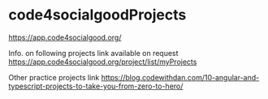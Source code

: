 # code4socialgoodProjects
https://app.code4socialgood.org/

Info. on following projects link available on request
https://app.code4socialgood.org/project/list/myProjects

Other practice projects link
https://blog.codewithdan.com/10-angular-and-typescript-projects-to-take-you-from-zero-to-hero/
